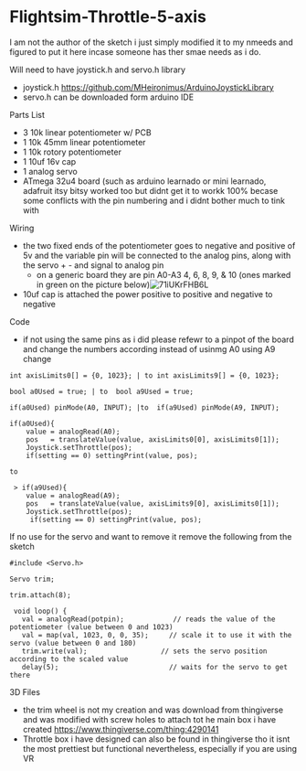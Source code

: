 # Flightsim-Throttle-5-axis

I am not the author of the sketch i just simply modified it to my nmeeds and figured to put it here incase someone has ther smae needs as i do.

Will need to have joystick.h and servo.h library
- joystick.h https://github.com/MHeironimus/ArduinoJoystickLibrary
- servo.h can be downloaded form arduino IDE

Parts List
- 3 10k linear potentiometer w/ PCB
- 1 10k 45mm linear potentiometer
- 1 10k rotory potentiometer
- 1 10uf 16v cap
- 1 analog servo
- ATmega 32u4 board (such as arduino learnado or mini learnado, adafruit itsy bitsy worked too but didnt get it to workk 100% becase some conflicts with the pin numbering and i didnt bother much to tink with 

Wiring
- the two fixed ends of the potentiometer goes to negative and positive of 5v and the variable pin will be connected to the analog pins, along with the servo + - and signal to analog pin
   - on a generic board they are pin A0-A3 4, 6, 8, 9, & 10 (ones marked in green on the picture below)![71iUKrFHB6L](https://user-images.githubusercontent.com/84696624/217468709-904b629a-af88-478e-9247-0284d385aec6.jpg)
- 10uf cap is attached the power positive to positive and negative to negative 

Code
- if not using the same pins as i did please refewr to a pinpot of the board and change the numbers according instead of usinmg A0 using A9
change
```
int axisLimits0[] = {0, 1023}; | to int axisLimits9[] = {0, 1023}; 
```
```
bool a0Used = true; | to  bool a9Used = true; 
```
```
if(a0Used) pinMode(A0, INPUT); |to  if(a9Used) pinMode(A9, INPUT); 
```
```
if(a0Used){
    value = analogRead(A0);
    pos   = translateValue(value, axisLimits0[0], axisLimits0[1]);
    Joystick.setThrottle(pos);
    if(setting == 0) settingPrint(value, pos);

to
    
 > if(a9Used){
    value = analogRead(A9);
    pos   = translateValue(value, axisLimits9[0], axisLimits0[1]);
    Joystick.setThrottle(pos);
     if(setting == 0) settingPrint(value, pos);
 ```
 
 If no use for the servo and want to remove it remove the following from the sketch
 ```
 #include <Servo.h>
 
 Servo trim;
 
 trim.attach(8); 

  void loop() {
    val = analogRead(potpin);            // reads the value of the potentiometer (value between 0 and 1023)
    val = map(val, 1023, 0, 0, 35);     // scale it to use it with the servo (value between 0 and 180)
    trim.write(val);                  // sets the servo position according to the scaled value
    delay(5);                           // waits for the servo to get there
 ```
3D Files 
- the trim wheel is not my creation and was download from thingiverse and was modified with screw holes to attach tot he main box i have created https://www.thingiverse.com/thing:4290141
- Throttle box i have designed can also be found in thingiverse tho it isnt the most prettiest but functional nevertheless, especially if you are using VR
 
